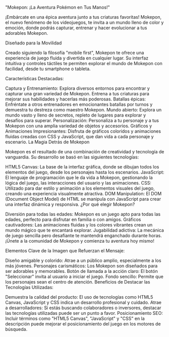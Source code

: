 
"Mokepon: ¡La Aventura Pokémon en Tus Manos!"

¡Embárcate en una épica aventura junto a tus criaturas favoritas! Mokepon, el nuevo fenómeno de los videojuegos, te invita a un mundo lleno de color y emoción, donde podrás capturar, entrenar y hacer evolucionar a tus adorables Mokepon.

Diseñado para la Movilidad

Creado siguiendo la filosofía "mobile first", Mokepon te ofrece una experiencia de juego fluida y divertida en cualquier lugar. Su interfaz intuitiva y controles táctiles te permiten explorar el mundo de Mokepon con facilidad, desde tu smartphone o tableta.

Características Destacadas:

Captura y Entrenamiento: Explora diversos entornos para encontrar y capturar una gran variedad de Mokepon. Entrena a tus criaturas para mejorar sus habilidades y hacerlas más poderosas.
Batallas épicas: Enfréntate a otros entrenadores en emocionantes batallas por turnos y demuestra tu destreza como maestro Mokepon.
Mundo abierto: Explora un mundo vasto y lleno de secretos, repleto de lugares para explorar y desafíos para superar.
Personalización: Personaliza a tu personaje y a tus Mokepon con una amplia variedad de objetos y accesorios.
Gráficos y Animaciones Impresionantes: Disfruta de gráficos coloridos y animaciones fluidas creadas con CSS y JavaScript, que dan vida a cada personaje y escenario.
La Magia Detrás de Mokepon

Mokepon es el resultado de una combinación de creatividad y tecnología de vanguardia. Su desarrollo se basó en las siguientes tecnologías:

HTML5 Canvas: La base de la interfaz gráfica, donde se dibujan todos los elementos del juego, desde los personajes hasta los escenarios.
JavaScript: El lenguaje de programación que le da vida a Mokepon, gestionando la lógica del juego, las interacciones del usuario y las animaciones.
CSS: Utilizado para dar estilo y animación a los elementos visuales del juego, creando una experiencia visualmente atractiva.
DOM Manipulation: El DOM (Document Object Model) de HTML se manipula con JavaScript para crear una interfaz dinámica y responsiva.
¿Por qué elegir Mokepon?

Diversión para todas las edades: Mokepon es un juego apto para todas las edades, perfecto para disfrutar en familia o con amigos.
Gráficos cautivadores: Las animaciones fluidas y los colores vibrantes crean un mundo mágico que te encantará explorar.
Jugabilidad adictiva: La mecánica de juego sencilla pero desafiante te mantendrá enganchado durante horas.
¡Únete a la comunidad de Mokepon y comienza tu aventura hoy mismo!

Elementos Clave de la Imagen que Refuerzan el Mensaje:

Diseño amigable y colorido: Atrae a un público amplio, especialmente a los más jóvenes.
Personajes carismáticos: Los Mokepon son diseñados para ser adorables y memorables.
Botón de llamada a la acción claro: El botón "Seleccionar" invita al usuario a iniciar el juego.
Fondo sencillo: Permite que los personajes sean el centro de atención.
Beneficios de Destacar las Tecnologías Utilizadas:

Demuestra la calidad del producto: El uso de tecnologías como HTML5 Canvas, JavaScript y CSS indica un desarrollo profesional y cuidado.
Atrae a desarrolladores: Si estás buscando colaboradores o inversores, destacar las tecnologías utilizadas puede ser un punto a favor.
Posicionamiento SEO: Incluir términos como "HTML5 Canvas", "JavaScript" y "CSS" en la descripción puede mejorar el posicionamiento del juego en los motores de búsqueda.
